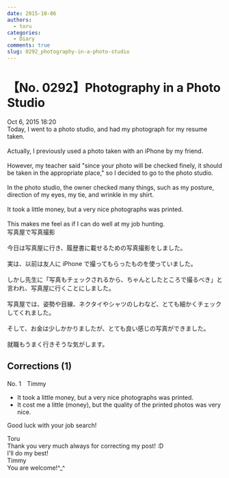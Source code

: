 ```yaml
---
date: 2015-10-06
authors:
  - toru
categories:
  - Diary
comments: true
slug: 0292_photography-in-a-photo-studio
---
```


# 【No. 0292】Photography in a Photo Studio
<div class="date">Oct 6, 2015 18:20</div>
<div id="post"><div id="body_show_ori">
Today, I went to a photo studio, and had my photograph for my resume taken.<br/><br/>Actually, I previously used a photo taken with an iPhone by my friend.<br/><br/>However, my teacher said "since your photo will be checked finely, it should be taken in the appropriate place," so I decided to go to the photo studio.<br/><br/>In the photo studio, the owner checked many things, such as my posture, direction of my eyes, my tie, and wrinkle in my shirt.<br/><br/>It took a little money, but a very nice photographs was printed.<br/><br/>This makes me feel as if I can do well at my job hunting.
</div></div>

<!-- more -->

<div id="post_ja"><div id="body_show_mo">
写真屋で写真撮影<br/><br/>今日は写真屋に行き、履歴書に載せるための写真撮影をしました。<br/><br/>実は、以前は友人に iPhone で撮ってもらったものを使っていました。<br/><br/>しかし先生に「写真もチェックされるから、ちゃんとしたところで撮るべき」と言われ、写真屋に行くことにしました。<br/><br/>写真屋では、姿勢や目線、ネクタイやシャツのしわなど、とても細かくチェックしてくれました。<br/><br/>そして、お金は少しかかりましたが、とても良い感じの写真ができました。<br/><br/>就職もうまく行きそうな気がします。
</div></div>

## Corrections (1)
<div id="block"><div class="first_name"> No. 1　<span class="just_name">Timmy</span></div><div id="block2">
<ul class="correction_field">
<li class="incorrect">It took a little money, but a very nice photographs was printed.</li>
<li class="corrected correct">
It <span class="f_blue">cost me</span> a little (money), but <span class="f_blue">the quality</span> <span class="f_blue">of the</span> printed photos was very nice.
</li>
</ul>
<p class="comment_small">
 Good luck with your job search!
</p>

</div><div class="name"><span class="just_name">Toru</span><br>
Thank you  very much always for correcting my post! :D<br/>I'll do my best!
</div>
<div class="name"><span class="just_name">Timmy</span><br>
You are welcome!^_^
</div>
</div>
